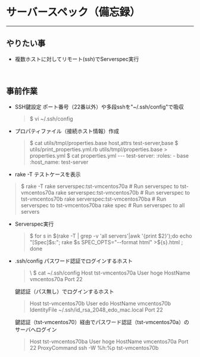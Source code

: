 # サーバースペック（備忘録）

---

## やりたい事
- 複数ホストに対してリモート(ssh)でServerspec実行
<br>

## 事前作業

- SSH鍵設定
ポート番号（22番以外）や多段sshを"~/.ssh/config"で吸収

     > \$ vi ~/.ssh/config

- プロパティファイル（接続ホスト情報）作成

    > \$ cat utils/tmpl/properties.base
    host,attrs
    test-server,base
    \$ utils/print_properties.yml.rb utils/tmpl/properties.base > properties.yml
    \$ cat properties.yml
    \---
    test-server:
       :roles:
       \- base
    :host_name: test-server

- rake -T
テストケースを表示
> \$ rake -T
rake serverspec:tst-vmcentos70a   # Run serverspec to tst-vmcentos70a
rake serverspec:tst-vmcentos70b   # Run serverspec to tst-vmcentos70b
rake serverspec:tst-vmcentos70ba  # Run serverspec to tst-vmcentos70ba
rake spec                         # Run serverspec to all servers

- Serverspec実行
  > \$ for s in \$(rake -T | grep -v 'all servers'|awk '{print \$2}');do echo "[Spec]\$s:"; rake \$s SPEC_OPTS="--format html" >\${s}.html ; done

- .ssh/config
パスワード認証でログインするホスト
  >\ $ cat ~/.ssh/config
    Host tst-vmcentos70a
    User            hoge
    HostName        vmcentos70a
    Port            22

   鍵認証（パス無し）でログインするホスト
   >Host tst-vmcentos70b
    User            edo
    HostName        vmcentos70b
    IdentityFile    ~/.ssh/id_rsa_2048_edo_mac.local
    Port            22
   
   鍵認証（tst-vmcentos70）経由でパスワード認証（tst-vmcentos70a）のサーバへログイン
   > Host tst-vmcentos70ba
    User            hoge
    HostName        vmcentos70a
    Port            22
    ProxyCommand ssh -W %h:%p tst-vmcentos70b

